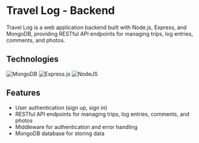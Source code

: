 # Travel Log - Backend

Travel Log is a web application backend built with Node.js, Express, and MongoDB, providing RESTful API endpoints for managing trips, log entries, comments, and photos.

## Technologies
![MongoDB](https://img.shields.io/badge/MongoDB-%234ea94b.svg?style=for-the-badge&logo=mongodb&logoColor=white)
![Express.js](https://img.shields.io/badge/express.js-%23404d59.svg?style=for-the-badge&logo=express&logoColor=%2361DAFB)
![NodeJS](https://img.shields.io/badge/node.js-6DA55F?style=for-the-badge&logo=node.js&logoColor=white)

## Features

- User authentication (sign up, sign in)
- RESTful API endpoints for managing trips, log entries, comments, and photos
- Middleware for authentication and error handling
- MongoDB database for storing data

